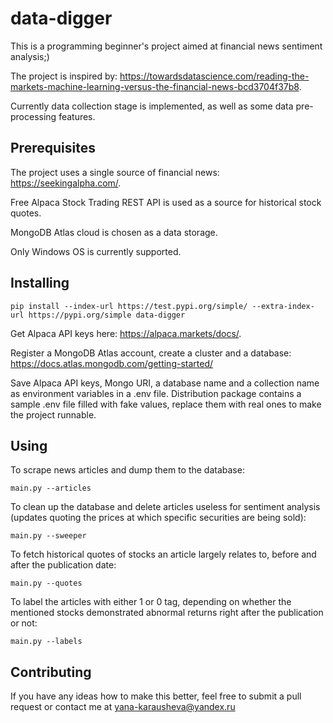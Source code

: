 # data-digger

This is a programming beginner's project aimed at financial news sentiment analysis;)

The project is inspired by: https://towardsdatascience.com/reading-the-markets-machine-learning-versus-the-financial-news-bcd3704f37b8.

Currently data collection stage is implemented, as well as some data pre-processing features.


## Prerequisites
The project uses a single source of financial news: https://seekingalpha.com/.

Free Alpaca Stock Trading REST API is used as a source for historical stock quotes. 

MongoDB Atlas cloud is chosen as a data storage.  

Only Windows OS is currently supported.


## Installing
    pip install --index-url https://test.pypi.org/simple/ --extra-index-url https://pypi.org/simple data-digger
 
Get Alpaca API keys here: https://alpaca.markets/docs/.

Register a MongoDB Atlas account, create a cluster and a database: https://docs.atlas.mongodb.com/getting-started/ 

Save Alpaca API keys, Mongo URI, a database name and a collection name as environment variables in a .env file.
Distribution package contains a sample .env file filled with fake values, replace them with real ones to make the project runnable.

## Using
To scrape news articles and dump them to the database: 

    main.py --articles
    
To clean up the database and delete articles useless for sentiment analysis (updates quoting the prices at which specific securities are being sold):

    main.py --sweeper
    
To fetch historical quotes of stocks an article largely relates to, before and after the publication date:

    main.py --quotes

To label the articles with either 1 or 0 tag, depending on whether the mentioned stocks demonstrated abnormal returns right after the publication or not:

    main.py --labels

## Contributing 

If you have any ideas how to make this better, feel free to submit a pull request or contact me at yana-karausheva@yandex.ru


